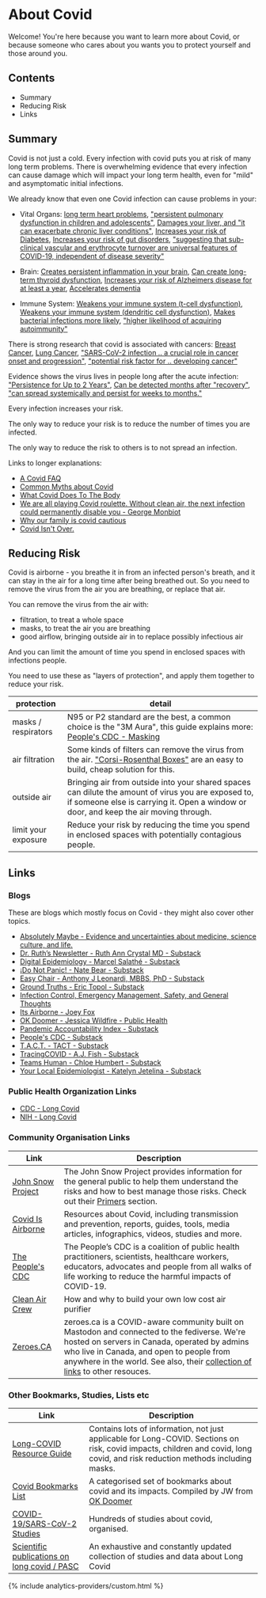 # About Covid

Welcome! You're here because you want to learn more about Covid, or because someone who cares about you wants you to protect yourself and those around you. 

## Contents

- Summary
- Reducing Risk
- Links

## Summary

Covid is not just a cold. Every infection with covid puts you at risk of many long term problems. There is overwhelming evidence that every infection can cause damage which will impact your long term health, even for "mild" and asymptomatic initial infections.

We already know that even one Covid infection can cause problems in your:

- Vital Organs: [long term heart problems](https://www.nature.com/articles/s41591-022-02000-0), ["persistent pulmonary dysfunction in children and adolescents"](https://pubs.rsna.org/doi/10.1148/radiol.221250), [Damages your liver, and "it can exacerbate chronic liver conditions"](https://www.ncbi.nlm.nih.gov/pmc/articles/PMC9131221/), [Increases your risk of Diabetes](https://www.cdc.gov/mmwr/volumes/71/wr/mm7102e2.htm), [Increases your risk of gut disorders](https://www.nature.com/articles/s41467-023-36223-7), ["suggesting that sub-clinical vascular and erythrocyte turnover are universal features of COVID-19, independent of disease severity"](https://www.biorxiv.org/content/10.1101/2023.07.28.550957v1)

- Brain: [Creates persistent inflammation in your brain](https://www.cell.com/cell/fulltext/S0092-8674(22)00713-9), [Can create long-term thyroid dysfunction](https://www.tandfonline.com/doi/full/10.1080/13102818.2023.2170829), [Increases your risk of Alzheimers disease for at least a year](https://content.iospress.com/articles/journal-of-alzheimers-disease/jad220717), [Accelerates dementia](https://www.eurekalert.org/news-releases/985010)

- Immune System: [Weakens your immune system (t-cell dysfunction)](https://nn.neurology.org/content/10/4/e200097#sec-14), [Weakens your immune system (dendritic cell dysfunction)](https://www.nature.com/articles/s41423-021-00728-2#Sec2), [Makes bacterial infections more likely](https://www.ncbi.nlm.nih.gov/pmc/articles/PMC9134015/),  ["higher likelihood of acquiring autoimmunity"](https://www.medrxiv.org/content/10.1101/2023.01.25.23285014v1)

There is strong research that covid is associated with cancers: [Breast Cancer](https://pubmed.ncbi.nlm.nih.gov/35747796/), [Lung Cancer](https://pubmed.ncbi.nlm.nih.gov/37033918/), ["SARS-CoV-2 infection .. a crucial role in cancer onset and progression"](https://www.sciencedirect.com/science/article/pii/S0300908423001360?via%3Dihub#sec5), ["potential risk factor for .. developing cancer"](https://www.researchsquare.com/article/rs-1894265/v1)

Evidence shows the virus lives in people long after the acute infection: ["Persistence for Up to 2 Years"](https://www.medrxiv.org/content/10.1101/2023.07.27.23293177v1?rss=1), [Can be detected months after "recovery"](https://www.ncbi.nlm.nih.gov/pmc/articles/PMC9057012/), ["can spread systemically and persist for weeks to months."](https://www.thelancet.com/journals/lanmic/article/PIIS2666-5247(23)00115-5/fulltext)

Every infection increases your risk. 

The only way to reduce your risk is to reduce the number of times you are infected.

The only way to reduce the risk to others is to not spread an infection.

Links to longer explanations: 
- [A Covid FAQ](https://www.okdoomer.io/a-heightened-sense-of-risk-a-covid-faq-with-300-sources/)
- [Common Myths about Covid](https://icemsg.org/myths/)
- [What Covid Does To The Body](https://www.panaccindex.info/p/what-sars-cov-2-does-to-the-body)
- [We are all playing Covid roulette. Without clean air, the next infection could permanently disable you - George Monbiot](https://www.theguardian.com/commentisfree/2023/jan/26/covid-roulette-clean-air-ventilation-long-covid)
- [Why our family is covid cautious](https://sites.google.com/view/why-we-are-covid-cautious/home)
- [Covid Isn't Over.](https://derekfranksmusings.substack.com/p/covid-isnt-over)


## Reducing Risk

Covid is airborne - you breathe it in from an infected person's breath, and it can stay in the air for a long time after being breathed out. So you need to remove the virus from the air you are breathing, or replace that air.

You can remove the virus from the air with:

- filtration, to treat a whole space
- masks, to treat the air you are breathing
- good airflow, bringing outside air in to replace possibly infectious air

And you can limit the amount of time you spend in enclosed spaces with infections people.

You need to use these as "layers of protection", and apply them together to reduce your risk.

| protection | detail |
|----|----|
| masks / respirators | N95 or P2 standard are the best, a common choice is the "3M Aura", this guide explains more: [People's CDC - Masking](https://peoplescdc.org/2022/09/12/masking/) |
| air filtration | Some kinds of filters can remove the virus from the air. ["Corsi-Rosenthal Boxes"](https://cleanaircrew.org/box-fan-filters/) are an easy to build, cheap solution for this. |
| outside air | Bringing air from outside into your shared spaces can dilute the amount of virus you are exposed to, if someone else is carrying it. Open a window or door, and keep the air moving through. |
| limit your exposure | Reduce your risk by reducing the time you spend in enclosed spaces with potentially contagious people. |

## Links

### Blogs 

These are blogs which mostly focus on Covid - they might also cover other topics.

- [Absolutely Maybe - Evidence and uncertainties about medicine, science culture, and life.](https://absolutelymaybe.plos.org/)
- [Dr. Ruth’s Newsletter - Ruth Ann Crystal MD - Substack](https://drruth.substack.com/)
- [Digital Epidemiology - Marcel Salathé - Substack](https://digitalepi.substack.com/)
- [¡Do Not Panic! - Nate Bear - Substack](https://donotpanic.substack.com/)
- [Easy Chair - Anthony J Leonardi, MBBS, PhD - Substack](https://easychair.substack.com/)
- [Ground Truths - Eric Topol - Substack](https://erictopol.substack.com/)
- [Infection Control, Emergency Management, Safety, and General Thoughts](https://icemsg.org/)
- [Its Airborne - Joey Fox](https://itsairborne.com)
- [OK Doomer - Jessica Wildfire - Public Health](https://ok-doomer.ghost.io/tag/public-health/)
- [Pandemic Accountability Index - Substack](https://www.panaccindex.info/)
- [People's CDC - Substack](https://peoplescdc.substack.com/)
- [T.A.C.T. - TACT - Substack](https://tactnowinfo.substack.com/)
- [TracingCOVID - A.J. Fish - Substack](https://tracingcovid.substack.com/)
- [Teams Human - Chloe Humbert - Substack](https://teamshuman.substack.com/)
- [Your Local Epidemiologist - Katelyn Jetelina - Substack](https://yourlocalepidemiologist.substack.com/)

### Public Health Organization Links

- [CDC - Long Covid](https://www.cdc.gov/coronavirus/2019-ncov/long-term-effects/index.html)
- [NIH - Long Covid](https://covid19.nih.gov/covid-19-topics/long-covid)

### Community Organisation Links

| Link | Description |
|----|------|
|  [John Snow Project](https://johnsnowproject.org) | The John Snow Project provides information for the general public to help them understand the risks and how to best manage those risks.  Check out their [Primers](https://johnsnowproject.org/primers/) section.|
| [Covid Is Airborne](https://www.covidisairborne.org) | Resources about Covid, including transmission and prevention, reports, guides, tools, media articles, infographics, videos, studies and more. |
| [The People's CDC](https://peoplescdc.org) | The People’s CDC is a coalition of public health practitioners, scientists, healthcare workers, educators, advocates and people from all walks of life working to reduce the harmful impacts of COVID-19. |
| [Clean Air Crew](https://cleanaircrew.org/box-fan-filters/) | How and why to build your own low cost air purifier |
| [Zeroes.CA](https://zeroes.ca/about) | zeroes.ca is a COVID-aware community built on Mastodon and connected to the fediverse. We're hosted on servers in Canada, operated by admins who live in Canada, and open to people from anywhere in the world. See also, their [collection of links](https://links.zeroes.ca/) to other resouces. |

### Other Bookmarks, Studies, Lists etc

| Link | Description |
|----|------|
| [Long-COVID Resource Guide](https://docs.google.com/document/d/15LHdOt-f6e7O5LWWAeNnh-zZ2YRW_EzrbSQKJBPnkvY/edit) | Contains lots of information, not just applicable for Long-COVID. Sections on risk, covid impacts, children and covid, long covid, and risk reduction methods including masks. |
| [Covid Bookmarks List](https://raindrop.io/JW_Lists/covid-lists-30427555) | A categorised set of bookmarks about covid and its impacts. Compiled by JW from [OK Doomer](https://www.okdoomer.io) |
| [COVID-19/SARS-CoV-2 Studies](https://docs.google.com/spreadsheets/d/12VbMkvqUF9eSggJsdsFEjKs5x0ABxQJi5tvfzJIDd3U/htmlview) | Hundreds of studies about covid, organised. |
| [Scientific publications on long covid / PASC](https://docs.google.com/spreadsheets/d/1jy354stmCE30zYoE5Ou3lz0O1hZSbvuLfvxcUGoBroQ/edit#gid=2120469993) | An exhaustive and constantly updated collection of studies and data about Long Covid |

{% include analytics-providers/custom.html %}
